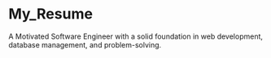 # My_Resume
<p>A Motivated Software Engineer with a solid foundation in web development, database management, and problem-solving.</p>
